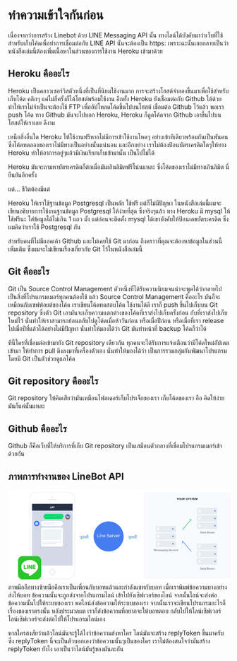 # ทำความเข้าใจกันก่อน

เนื่องจากว่าการสร้าง Linebot ด้วย LINE Messaging API นั้น ทางไลน์ได้บังคับมาว่าเว็บที่ใช้สำหรับเก็บโค้ดเพื่อทำการเชื่อมต่อกับ LINE API นั้นจะต้องเป็น https: เพราะฉะนั้นเลยกลายเป็นว่า หนังสือเล่มนี้ต้องเพิ่มเนื้อหาในส่วนของการใช้งาน Heroku เข้ามาด้วย

## Heroku คืออะไร

Heroku เป็นคลาวเซอร์วิสตัวหนึ่งที่เป็นที่นิยมใช้งานมาก การจะสร้างโฮสต์จำลองขึ้นมาเพื่อใช้สำหรับเก็บโค้ด คลิกๆ แค่ไม่กี่ครั้งก็ได้โฮสต์พร้อมใช้งาน อีกทั้ง Heroku ยังเชื่อมต่อกับ Github ได้ด้วย ทำให้เราไม่จำเป็นจะต้องใช้ FTP เพื่ออัปโหลดโค้ดขึ้นไปบนโฮสต์ เชื่อมต่อ Github ไว้แล้ว พอเรา push โค้ด ทาง Github มันจะไปบอก Heroku, Heroku ก็ดูดโค้ดจาก Github เอาขึ้นไปบนโฮสต์ให้เราเลย ดีงาม

เหนือสิ่งอื่นใด Heroku ให้ใช้งานฟรีหากไม่มีการเข้าใช้งานโหดๆ อย่างเข้าทีเดียวพร้อมกันเป็นพันคน ซึ่งโค้ดทดลองของเราไม่มีทางเป็นอย่างนั้นแน่นอน และอีกอย่าง เราไม่ต้องป้อนบัตรเครดิตใดๆให้ทาง Heroku ทำให้อาการอยู่ๆแล้วมีเงินเรียกเก็บเข้ามานั้น เป็นไปไม่ได้

Heroku มันจะถามหาบัตรเครดิตก็ต่อเมื่อมันเกินลิมิตฟรีโน่นแหละ ซึ่งโค้ดของเราไม่มีทางเกินลิมิต นี่ยืนยันอีกครั้ง

แต่... ชีวิตต้องมีแต่

Heroku ให้เราใช้ฐานข้อมูล Postgresql เป็นหลัก ใช้ฟรี แต่ก็ไม่มีปัญหา ในหนังสือเล่มนี้ผมจะเขียนอธิบายการใช้งานฐานข้อมูล Postgresql ให้ง่ายที่สุด ซึ่งจริงๆแล้ว ทาง Heroku มี mysql ให้ใช้ฟรีนะ ใส่ข้อมูลได้ไม่เกิน 1 แถว มั้ง แต่ก่อนจะติดตั้ง mysql ได้เขาบังคับให้ป้อนเลขบัตรเครดิต ซึ่งผมคิดว่าเราใช้ Postgresql กัน

สำหรับคนที่ไม่มีแอคเค้า Github และไม่เคยใช้ Git มาก่อน ถึงคราวที่คุณจะต้องหาข้อมูลในส่วนนี้เพิ่มเติม ซึ่งผมจะไม่เขียนเรื่องเกี่ยวกับ Git ไว้ในหนังสือเล่มนี้ 

## Git คืออะไร

Git เป็น Source Control Management ตัวหนึ่งที่ได้รับความนิยมจนน่าจะพูดได้ว่ากลายไปเป็นสิ่งที่โปรแกรมเมอร์ทุกคนต้องใช้ แล้ว Source Control Management คืออะไร มันก็จะเหมือนกับเซฟพ้อยต์ของโค้ด  เราเขียนโค้ดทดสอบโค้ด ใช้งานได้ดี เราก็ push ขึ้นไปเก็บบน Git repository ซึ่งตัว Git เอามันจะเก็บความแตกต่างของโค้ดที่เราส่งไปเก็บครั้งก่อน กับที่เราส่งไปเก็บใหม่ไว้ นั่นทำให้เราสามารถย้อนกลับไปดูโค้ดเมื่อห้าวันก่อน หรือเมื่อปีก่อน หรือเมื่อที่เรา release ไปเมื่อปีที่แล้วได้อย่างไม่มีปัญหา  นั่นทำให้มองได้ว่า Git มันทำหน้าที่ backup โค้ดก็ว่าได้

ทีนี้ใครที่เชื่อมต่อเข้ามายัง Git repository เดียวกัน ทุกคนจะได้รับการแจ้งเตือนว่ามีโค้ดใหม่อัปเดตเข้ามา ให้ทำการ pull ดึงลงมาที่เครื่องตัวเอง นั่นทำให้มองได้ว่า เป็นการรวมกลุ่มกันพัฒนาโปรแกรม โดยมี Git เป็นตัวช่วยดูแลโค้ด

## Git repository คืออะไร

Git repository ให้คิดเสียว่ามันเหมือนโฟลเดอร์เก็บโปรเจ็กของเรา เก็บโค้ดของเรา อือ คิดให้ง่ายมันก็แค่นั้นแหละ

## Github คืออะไร

Github ก็คือเว็บที่ให้บริการที่เก็บ Git repository เป็นเสมือนตัวกลางที่เชื่อมโปรแกรมเมอร์เข้าด้วยกัน 

## ภาพการทำงานของ LineBot API

![](/assets/msgapi-figure1.png)ภาพมือถือทางซ้ายมือคือเราเป็นเพื่อนกับบอทแล้วและกำลังแชทกับบอท เมื่อเราพิมพ์ข้อความบางอย่างส่งให้บอท ข้อความนั้นจะถูกส่งจากโปรแกรมไลน์ เข้าไปยังเซิฟเวอร์ของไลน์ จากนั้นไลน์จะส่งต่อข้อความนั้นไปให้ระบบของเรา  พอไลน์ส่งข้อความให้ระบบของเรา จากนั้นเราจะเขียนโปรแกรมอะไรก็เรื่องของเราตรงนั้น หลังประมวลผล เราก็ส่งข้อความที่อยากจะให้บอทตอบ กลับไปให้ไลน์เซิฟเวอร์ ไลน์เซิฟเวอร์จะส่งต่อไปให้โปรแกรมไลน์เอง

หากใครสงสัยว่าแล้วไลน์มันจะรู้ได้ไงว่าข้อความส่งหาใคร  ไลน์มันจะสร้าง replyToken ขึ้นมาครับ ซึ่ง replyToken นี้จะเป็นตัวบอกเองว่าข้อความนั้นๆเป็นของใคร  เราไม่ต้องสนใจว่ามันสร้าง replyToken ยังไง เอาเป็นว่าไลน์มันรู้ของมันละกัน



















